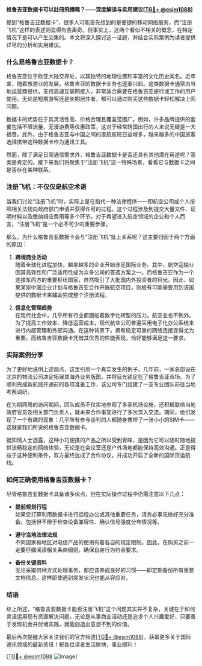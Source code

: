 **格鲁吉亚数据卡可以註冊飛機嗎？——深度解读与实用建议[[TG💪+ @esim1088](https://t.me/s/esim1088)]**

提到“格鲁吉亚数据卡”，很多人可能首先想到的是便捷的移动网络服务，而“注册飞机”这样的表述则显得有些离奇。但事实上，这两个看似不相关的概念，在特定情况下是可以产生交集的。本文将深入探讨这一话题，并结合实际案例为读者提供详尽的分析和实用建议。

### 什么是格鲁吉亚数据卡？

格鲁吉亚位于欧亚大陆交界处，以其独特的地理位置和丰富的文化历史闻名。近年来，随着旅游业的发展，格鲁吉亚的数据卡业务也逐渐兴起。这类数据卡通常由当地运营商提供，支持高速互联网接入，非常适合需要在格鲁吉亚旅行或工作的用户使用。无论是短期游客还是长期居住者，都可以通过购买这些数据卡轻松解决上网问题。

数据卡的优势在于其灵活性高、价格合理且覆盖范围广。例如，许多品牌提供的套餐包括不限流量、无漫游费等优惠政策，这对于经常跨国出行的人来说无疑是一大福音。此外，由于格鲁吉亚与中国之间的直航航班日益增多，越来越多的中国旅客选择携带这种数据卡作为通讯工具。

然而，除了满足日常通信需求外，格鲁吉亚数据卡是否还具有其他潜在用途呢？答案是肯定的。接下来我们将聚焦于“注册飞机”这一特殊场景，看看它与数据卡之间是否存在某种联系。

### 注册飞机：不仅仅是航空术语

当我们讨论“注册飞机”时，实际上是在指代一种法律程序——即航空公司或个人按照相关法规向政府部门申请并获得许可的过程。这个过程涉及到提交大量文件、证明材料以及缴纳相应费用等多个环节。对于希望进入航空领域的企业和个人而言，“注册飞机”是一个必不可少的重要步骤。

那么，为什么格鲁吉亚数据卡会与“注册飞机”扯上关系呢？这主要归因于两个方面的原因：

1. **跨境商业活动**  
   随着全球化进程加快，越来越多的企业开始涉足国际业务。其中，航空运输业因其高效性和广泛适用性成为众多公司的首选方案之一。而格鲁吉亚作为一个连接东西方的重要枢纽国家，自然吸引了大批国内外投资者的目光。因此，如果某家中国企业计划与格鲁吉亚合作开展航空项目，则极有可能需要用到该国提供的数据卡来辅助完成整个注册流程。

2. **信息化管理趋势**  
   在现代社会中，几乎所有行业都面临着数字化转型的压力。航空业也不例外。为了提高工作效率、降低运营成本，现代航空公司普遍采用电子化办公系统来进行内部管理和外部沟通。在这种背景下，拥有稳定可靠的网络连接变得尤为重要。而格鲁吉亚数据卡凭借其优秀的性能表现，恰好能够满足这一要求。

### 实际案例分享

为了更好地说明上述观点，这里引用一个真实发生的例子。几年前，一家总部设在北京的物流公司决定拓展其海外业务版图，并将目光锁定在了格鲁吉亚市场。为了顺利完成新航线开通前的各项准备工作，该公司专门组建了一支专业团队前往当地考察调研。

在为期两周的访问期间，团队成员不仅实地参观了多家机场设施，还积极联络当地政府官员及相关部门负责人，就未来合作事宜进行了多次深入交流。期间，他们发现了一个有趣的现象：几乎所有参与谈判的人都随身携带了一张小小的SIM卡——这就是我们所说的格鲁吉亚数据卡。

据知情人士透露，这种小巧便携的产品之所以受到青睐，是因为它可以随时随地提供流畅稳定的网络体验，无论是在会议室还是户外场地都能保持高效沟通。正是得益于这种便利条件，双方最终达成了合作协议，并成功开启了全新的国际货运航线。

### 如何正确使用格鲁吉亚数据卡？

尽管格鲁吉亚数据卡具备诸多优点，但在实际操作过程中仍需注意以下几点：

- **提前规划行程**  
  如果您打算利用数据卡进行远程办公或其他重要任务，请务必事先做好充分准备。包括但不限于检查设备兼容性、确认信号强度分布情况等。

- **遵守当地法律法规**  
  不同国家和地区对电信产品的使用有着各自的规定限制。因此，在购买之前一定要仔细阅读相关条款细则，确保自身行为符合要求。

- **备份关键资料**  
  无论采取何种方式处理事务，都应该养成良好的习惯——即定期备份所有重要文档信息。这样即使遇到突发状况也能从容应对。

### 结语

综上所述，“格鲁吉亚数据卡能否注册飞机”这个问题其实并不复杂，关键在于如何灵活运用现有资源解决问题。无论是从事商业活动还是追求个人兴趣爱好，只要善于发现机会并付诸实践，就能创造出意想不到的价值。

最后再次提醒大家关注我们的官方频道[[TG💪+ @esim1088](https://t.me/s/esim1088)]，获取更多关于国际通讯领域的最新资讯！祝各位读者生活愉快，事业顺利！

[[TG💪+ @esim1088](https://t.me/s/esim1088) ![Image](https://i.postimg.cc/4NQfJmqS/Snipaste-2025-05-13-00-14-12.png)]